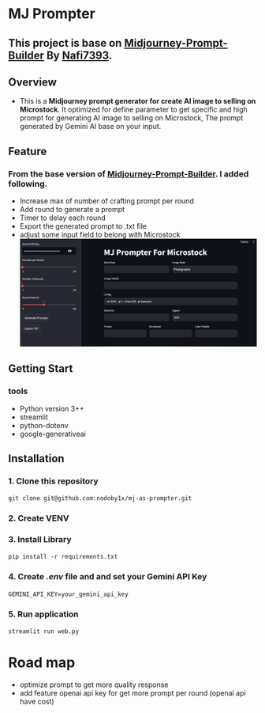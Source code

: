 # MJ Prompter
## This project is base on [Midjourney-Prompt-Builder](https://github.com/Nafi7393/Midjourney-Prompt-Builder) By [Nafi7393](https://github.com/Nafi7393).

## Overview
- This is a **Midjourney prompt generator for create AI image to selling on Microstock**. It optimized for define parameter to get specific and high prompt for generating AI image to selling on Microstock, The prompt generated by Gemini AI base on your input.

## Feature
### From the base version of [Midjourney-Prompt-Builder](https://github.com/Nafi7393/Midjourney-Prompt-Builder). I added following.
- Increase max of number of crafting prompt per round
- Add round to generate a prompt
- Timer to delay each round
- Export the generated prompt to .txt file
- adjust some input field to belong with Microstock
![UI](image.png)

## Getting Start
### tools
- Python version 3++
- streamlit
- python-dotenv
- google-generativeai

## Installation
### 1. Clone this repository
```
git clone git@github.com:nodoby1x/mj-as-prompter.git
```
### 2. Create VENV
### 3. Install Library
```
pip install -r requirements.txt
```
### 4. Create ***.env*** file and and set your Gemini API Key
```
GEMINI_API_KEY=your_gemini_api_key
```
### 5. Run application
```
streamlit run web.py
```

# Road map
- optimize prompt to get more quality response
- add feature openai api key for get more prompt per round (openai api have cost)
